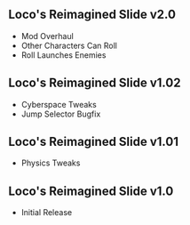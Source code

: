## Loco's Reimagined Slide v2.0
- Mod Overhaul
- Other Characters Can Roll
- Roll Launches Enemies

## Loco's Reimagined Slide v1.02
- Cyberspace Tweaks
- Jump Selector Bugfix

## Loco's Reimagined Slide v1.01
- Physics Tweaks

## Loco's Reimagined Slide v1.0
- Initial Release